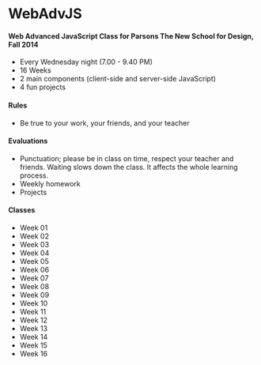 WebAdvJS
========

#### Web Advanced JavaScript Class for Parsons The New School for Design, Fall 2014

- Every Wednesday night (7.00 - 9.40 PM)
- 16 Weeks
- 2 main components (client-side and server-side JavaScript)
- 4 fun projects

#### Rules
- Be true to your work, your friends, and your teacher

#### Evaluations
- Punctuation; please be in class on time, respect your teacher and friends. Waiting slows down the class. It affects the whole learning process.
- Weekly homework
- Projects

#### Classes
- Week 01
- Week 02
- Week 03
- Week 04
- Week 05
- Week 06
- Week 07
- Week 08
- Week 09
- Week 10
- Week 11
- Week 12
- Week 13
- Week 14
- Week 15
- Week 16

